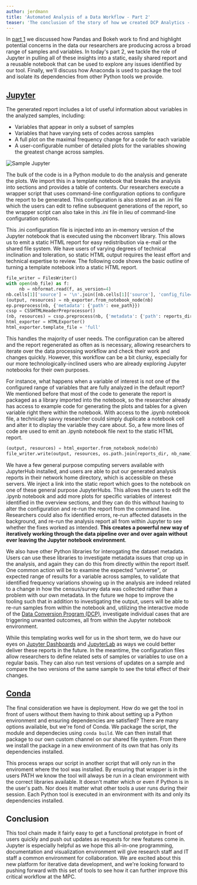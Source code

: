```yaml
---
author: jerdmann
title: 'Automated Analysis of a Data Workflow - Part 2' 
teaser: 'The conclusion of the story of how we created DCP Analytics - our in-house automated, web-based analysis tool using Pandas, Bokeh, Jupyter and Conda to help our researchers quickly find data anomalies and processing errors in our data production pipelines..'
---
```


In [part 1]({{site.url}}/Jupyter-and-Bokeh-reports-part1/) we discussed how Pandas and Bokeh work to find and highlight potential concerns in the data our researchers are producing across a broad range of samples and variables.  In today's part 2, we tackle the role of Jupyter in pulling all of these insights into a static, easily shared report and a reusable notebook that can be used to explore any issues identified by our tool. Finally, we'll discuss how Anaconda is used to package the tool and isolate its dependencies from other Python tools we provide.

[Jupyter](http://jupyter.org/)
------------------------------

The generated report includes a lot of useful information about variables in the analyzed samples, including:

* Variables that appear in only a subset of samples
* Variables that have varying sets of codes across samples
* A full plot on the maximal frequency change for a code for each variable
* A user-configurable number of detailed plots for the variables showing the greatest change across samples. 

![Sample Jupyter]({{site.urlimg}}/dcp_analytics_jupyter.png)

The bulk of the code is in a Python module to do the analysis and generate the plots.  We import this in a template notebook that breaks the analysis into sections and provides a table of contents.  Our researchers execute a wrapper script that uses command-line configuration options to configure the report to be generated.  This configuration is also stored as an .ini file which the users can edit to refine subsequent generations of the report, so the wrapper script can also take in this .ini file in lieu of command-line configuration options.  

This .ini configuration file is injected into an in-memory version of the Jupyter notebook that is executed using the nbconvert library. This allows us to emit a static HTML report for easy redistribution via e-mail or the shared file system.  We have users of varying degrees of technical inclination and toleration, so static HTML output requires the least effort and technical expertise to review.  The following code shows the basic outline of turning a template notebook into a static HTML report.

``` python
file_writer = FilesWriter()
with open(nb_file) as f:
     nb = nbformat.read(f, as_version=4)
nb.cells[1]['source'] = '\n'.join([nb.cells[1]['source'], 'config_file=\'{}\''.format(config_file)])
(output, resources) = nb_exporter.from_notebook_node(nb)
ep.preprocess(nb, {'metadata': {'path': exe_path}})
cssp = CSSHTMLHeaderPreprocessor()
(nb, resources) = cssp.preprocess(nb, {'metadata': {'path': reports_dir}, 'config_dir': reports_dir})
html_exporter = HTMLExporter()
html_exporter.template_file = 'full'
```

This handles the majority of user needs. The configuration can be altered and the report regenerated as often as is necessary, allowing researchers to iterate over the data processing workflow and check their work and changes quickly. However, this workflow can be a bit clunky, especially for our more technologically-inclined users who are already exploring Jupyter notebooks for their own purposes. 

For instance, what happens when a variable of interest is not one of the configured range of variables that are fully analyzed in the default report?  We mentioned before that most of the code to generate the report is packaged as a library imported into the notebook, so the researcher already has access to example code for generating the plots and tables for a given variable right there within the notebook.  With access to the .ipynb notebook file, a technically savvy researcher could simply duplicate a notebook cell and alter it to display the variable they care about. So, a few more lines of code are used to emit an .ipynb notebook file next to the static HTML report.

``` python
(output, resources) = html_exporter.from_notebook_node(nb)
file_writer.write(output, resources, os.path.join(reports_dir, nb_name))
```

We have a few general purpose computing servers available with JupyterHub installed, and users are able to put our generated analysis reports in their network home directory, which is accessible on these servers. We inject a link into the static report which goes to the notebook on one of these general purpose JupyterHubs.  This allows the users to edit the .ipynb notebook and add more plots for specific variables of interest identified in the overview sections, and they can do this without having to alter the configuration and re-run the report from the command line.  Researchers could also fix identified errors, re-run affected datasets in the background, and re-run the analysis report all from within Jupyter to see whether the fixes worked as intended. **This creates a powerful new way of iteratively working through the data pipeline over and over again without ever leaving the Jupyter notebook environment**.

We also have other Python libraries for interogating the dataset metadata.  Users can use these libraries to investigate metadata issues that crop up in the analysis, and again they can do this from directly within the report itself. One common action will be to examine the expected "universe", or expected range of results for a variable across samples, to validate that identified frequency variations showing up in the analysis are indeed related to a change in how the census/survey data was collected rather than a problem with our own metadata.  In the future we hope to improve the tooling such that in addition to investigating the output, users will be able to re-run samples from within the notebook and, utilizing the interactive mode of the [Data Conversion Program (DCP)]({{site.url}}/harmonizing-data-at-the-mpc/), investigate individual cases that are triggering unwanted outcomes, all from within the Jupyter notebook environment.

While this templating works well for us in the short term, we do have our eyes on [Jupyter Dashboards](https://github.com/jupyter-incubator/dashboards) and [JupyterLab](https://github.com/jupyter/jupyterlab) as ways we could better deliver these reports in the future. In the meantime, the configuration files allow researchers to define related sets of samples or variables to use on a regular basis.  They can also run test versions of updates on a sample and compare the two versions of the same sample to see the total effect of their changes.

[Conda](http://conda.pydata.org/docs/)
--------------------------------------

The final consideration we have is deployment.  How do we get the tool in front of users without them having to think about setting up a Python environment and ensuring dependencies are satisfied?  There are many options available, but we're fond of Conda.  We package the script, the module and dependecies using `conda build`.  We can then install that package to our own custom channel on our shared file system.  From there we install the package in a new environment of its own that has only its dependencies installed.  

This process wraps our script in another script that will only run in the enviroment where the tool was installed.  By ensuring that wrapper is in the users PATH we know the tool will always be run in a clean environment with the correct libraries available.  It doesn't matter which or even if Python is in the user's path. Nor does it matter what other tools a user runs during their session.  Each Python tool is executed in an environment with its and only its dependencies installed. 

Conclusion
----------

This tool chain made it fairly easy to get a functional prototype in front of users quickly and push out updates as requests for new features come in.  Jupyter is especially helpful as we hope this all-in-one  programming, documentation and visualization environment will give research staff and IT staff a common environment for collaboration. We are excited about this new platform for iterative data development, and we're looking forward to pushing forward with this set of tools to see how it can further improve this critical workflow at the MPC. 